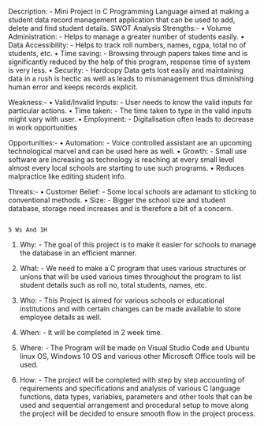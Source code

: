 Description: - Mini Project in C Programming Language aimed at making a student data record management application that can be used to add, delete and find student details.
                                                                              SWOT Analysis
Strengths:-
•	Volume Administration: - Helps to manage a greater number of students easily.
•	Data Accessibility: - Helps to track roll numbers, names, cgpa, total no of students, etc.
•	Time saving: - Browsing through papers takes time and is significantly reduced by the help of this program, response time of system is very less. 
•	Security: - Hardcopy Data gets lost easily and maintaining data in a rush is hectic as well as leads to mismanagement thus diminishing human error and keeps records           explicit.

Weakness:-
•	Valid/Invalid Inputs: - User needs to know the valid inputs for particular actions.
•	Time taken: - The time taken to type in the valid inputs might vary with user.
•	Employment: - Digitalisation often leads to decrease in work opportunities

Opportunities:-
•	Automation: - Voice controlled assistant are an upcoming technological marvel and can be used here as well.
•	Growth: - Small use software are increasing as technology is reaching at every small level almost every local schools are starting to use such programs.
•	Reduces malpractice like editing student info.

Threats:-
•	Customer Belief: - Some local schools are adamant to sticking to conventional methods.
•	Size: - Bigger the school size and student database, storage need increases and is therefore a bit of a concern.


                                                                              5 Ws And 1H
1.	Why: - The goal of this project is to make it easier for schools to manage the database in an efficient manner.

2.	What: - We need to make a C program that uses various structures or unions that will be used various times throughout the program to list student details such as roll                 no, total students, names, etc.

3.	Who: - This Project is aimed for various schools or educational institutions and with certain changes can be made available to store employee details as well.

4.	When: - It will be completed in 2 week time.

5.	Where: - The Program will be made on Visual Studio Code and Ubuntu linux OS, Windows 10 OS and various other Microsoft Office tools will be used.

6.	How: - The project will be completed with step by step accounting of requirements and specifications and analysis of various C language functions, data types,                        variables, parameters and other tools that can be used and sequential arrangement and procedural setup to move along the project will be decided to ensure                      smooth flow in the project process.
